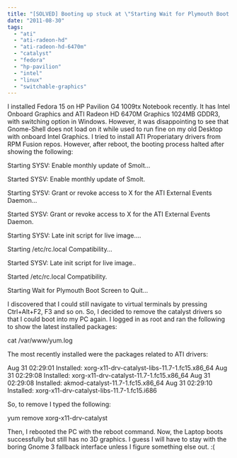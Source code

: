 ```yaml
---
title: "[SOLVED] Booting up stuck at \"Starting Wait for Plymouth Boot Screen to Quit\" after ATI Driver Installation"
date: "2011-08-30"
tags: 
  - "ati"
  - "ati-radeon-hd"
  - "ati-radeon-hd-6470m"
  - "catalyst"
  - "fedora"
  - "hp-pavilion"
  - "intel"
  - "linux"
  - "switchable-graphics"
---
```


I installed Fedora 15 on HP Pavilion G4 1009tx Notebook recently. It has Intel Onboard Graphics and ATI Radeon HD 6470M Graphics 1024MB GDDR3, with switching option in Windows. However, it was disappointing to see that Gnome-Shell does not load on it while used to run fine on my old Desktop with onboard Intel Graphics. I tried to install ATI Properiatary drivers from RPM Fusion repos. However, after reboot, the booting process halted after showing the following:

Starting SYSV: Enable monthly update of Smolt...

Started SYSV: Enable monthly update of Smolt.

Starting SYSV: Grant or revoke access to X for the ATI External Events Daemon...

Started SYSV: Grant or revoke access to X for the ATI External Events Daemon.

Starting SYSV: Late init script for live image....

Starting /etc/rc.local Compatibility...

Started SYSV: Late init script for live image..

Started /etc/rc.local Compatibility.

Starting Wait for Plymouth Boot Screen to Quit...

I discovered that I could still navigate to virtual terminals by pressing Ctrl+Alt+F2, F3 and so on. So, I decided to remove the catalyst drivers so that I could boot into my PC again. I logged in as root and ran the following to show the latest installed packages:

cat /var/www/yum.log

The most recently installed were the packages related to ATI drivers:

Aug 31 02:29:01 Installed: xorg-x11-drv-catalyst-libs-11.7-1.fc15.x86\_64
Aug 31 02:29:08 Installed: xorg-x11-drv-catalyst-11.7-1.fc15.x86\_64
Aug 31 02:29:08 Installed: akmod-catalyst-11.7-1.fc15.x86\_64
Aug 31 02:29:10 Installed: xorg-x11-drv-catalyst-libs-11.7-1.fc15.i686

So, to remove I typed the following:

yum remove xorg-x11-drv-catalyst

Then, I rebooted the PC with the reboot command. Now, the Laptop boots successfully but still has no 3D graphics. I guess I will have to stay with the boring Gnome 3 fallback interface unless I figure something else out. :(
